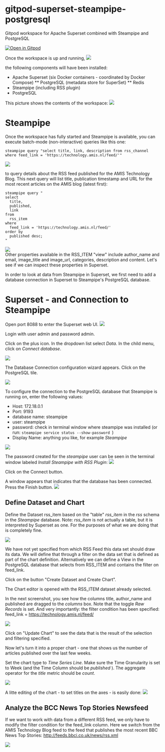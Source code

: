 # gitpod-superset-steampipe-postgresql
Gitpod workspace for Apache Superset combined with Steampipe and PostgreSQL

[![Open in Gitpod](https://gitpod.io/button/open-in-gitpod.svg)](https://gitpod.io/#https://github.com/lucasjellema/gitpod-superset-steampipe-postgresql)

Once the workspace is up and running, 
![](images/workspace-started.png)  

the following components will have been installed:

* Apache Superset (six Docker containers - coordinated by Docker Compose)
** PostgreSQL (metadata store for SuperSet)
** Redis
* Steampipe (including RSS plugin)
* PostgreSQL 

This picture shows the contents of the workspace:
![](images/gitpod-architecture.png)  

# Steampipe

Once the workspace has fully started and Steampipe is available, you can execute batch-mode (non-interactive) queries like this one:

```
steampipe query "select title, link, description from rss_channel where feed_link = 'https://technology.amis.nl/feed/'"
```
![](images/query-lnk-feed.png)  

to query details about the RSS feed published for the AMIS Technology Blog. This next query will list title, publication timestamp and URL for the most recent articles on the AMIS blog (latest first):

```
steampipe query "
select
  title,
  published,
  link
from
  rss_item
where
  feed_link = 'https://technology.amis.nl/feed/'
order by 
  published desc;
"
```
![](images/query-feed-items.png)  
Other properties available in the RSS_ITEM "view" include author_name and email, image_title and image_url, categories, description and content. Let's see if we can inspect these properties in Superset.

In order to look at data from Steampipe in Superset, we first need to add a database connection in Superset to Steampipe's PostgreSQL database.

# Superset - and Connection to Steampipe

Open port 8088 to enter the Superset web UI. 
![](images/open-superset-ui.png)  

Login with user admin and password admin.

Click on the plus icon. In the dropdown list select *Data*. In the child menu, click on *Connect database*.

![](images/add-db-connection.png)  

The Database Connection configuration wizard appears. Click on the PostgreSQL tile.

![](images/define-steampipe-postgresqlconnection.png)  

 To configure the connection to the PostgreSQL database that Steampipe is running on, enter the following values:

* Host: 172.18.0.1
* Port: 9193
* database name: steampipe
* user: steampipe
* password: check in terminal window where steampipe was installed (or run: `steampipe service status --show-password `)
* Display Name: anything you like, for example *Steampipe* 

![](images/db-connecton-configuration.png)  

The password created for the *steampipe* user can be seen in the terminal window labeled *Install Steampipe with RSS Plugin*:
![](images/postgresql-password-in-terminal.png)  

Click on the Connect button.

A window appears that indicates that the database has been connected. Press the Finish button.
![](images/step3-connected.png)  



## Define Dataset and Chart

Define the Dataset rss_item based on the "table" *rss_item* in the *rss* schema in the *Steampipe* database. Note: *rss_item* is not actually a table, but it is interpreted by Superset as one. For the purposes of what we are doing that is completely fine.

![](images/dataset-rss-item.png)  

We have not yet specified from which RSS Feed this data set should draw its data. We will define that through a filter on the data set that is defined as part of the chart definition. Alternatively we can define a View in the PostgreSQL database that selects from RSS_ITEM and contains the filter on feed_link.

Click on the button "Create Dataset and Create Chart".

The Chart editor is opened with the RSS_ITEM dataset already selected.

In the next screenshot, you see how the columns title, author_name and published are dragged to the *columns* box. Note that the toggle *Raw Records* is set. And very importantly: the filter condition has been specified: feed_link = https://technology.amis.nl/feed/

![](images/raw-items-chart.png)  

Click on "Update Chart" to see the data that is the result of the selection and filtering specified.

Now let's turn it into a proper chart - one that shows us the number of articles published over the last few weeks.

Set the chart type to *Time Series Line*. Make sure the Time Granularity is set to Week (and the Time Column should be *published* ). The aggregate operator for the *title* metric should be *count*.

![](images/timeseries-line-1.png)  

A litte editing of the chart - to set titles on the axes - is easily done:
![](images/chart-editing.png)  

## Analyze the BCC News Top Stories Newsfeed

If we want to work with data from a different RSS feed, we only have to modify the filter condition for the feed_link column. Here we switch from the AMIS Technology Blog feed to the feed that publishes the most recent BBC News Top Stories: http://feeds.bbci.co.uk/news/rss.xml 

![](images/switch-t0-bbc-feed.png)  



